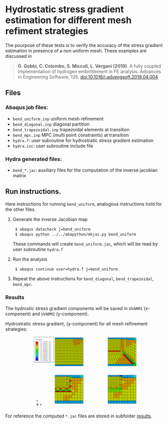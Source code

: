 # Hydrostatic stress gradient estimation for different mesh refiment strategies

The pourpose of these tests is to verify the accuracy of the stress
gradient estimation in presence of a non uniform mesh. These examples are
discussed in

> **G. Gobbi, C. Colombo, S. Miccoli, L. Vergani (2019)**. A
> fully coupled implementation of hydrogen embrittlement in FE
> analysis. Advances in Engineering Software, 135.
> [doi:10.1016/j.advengsoft.2019.04.004](https://doi.org/10.1016/j.advengsoft.2019.04.004)

## Files

### Abaqus job files:

- `bend_uniform.inp` uniform mesh refinement
- `bend_diagonal.inp` diagonal partition
- `bend_trapezoidal.inp` trapezoidal elements at transition
- `bend_mpc.inp` MPC (multi point constraints) at transition
- `hydra.f`: user subroutine for hydrostratic stress gradient estimation
- `hydra.inc`: user subroutine include file

### Hydra generated files:

- `bend_*.jac`: auxiliary files for the computation of the inverse jacobian
  matrix

## Run instructions.

Here instructions for running `bend_uniform`, analogous instructions
hold for the other files.

1. Generate the inverse Jacobian map

        $ abaqus datacheck j=bend_uniform
        $ abaqus python ../../abapython/mkjac.py bend_uniform

   These commands will create `bend_uniform.jac`, which will be read by user
   subroutine `hydra.f`

1. Run the analysis

        $ abaqus continue user=hydra.f j=bend_uniform

1. Repeat the above instructions for `bend_diagonal`, `bend_trapezoidal`,
   `bend_mpc`.

### Results

The hydrostic stress gradient components will be saved in `UVARM1`
(x-component) and `UVARM2` (y-component).

Hydrostratic stress gradient, (y-component) for all mesh refinement
strategies:

![Abaqus UVARM2 for all meshes](img/bend.png)

For reference the computed `*.jac` files are stored in subfolder
[results](results).
